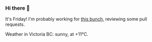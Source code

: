 ### Hi there :wave:

It's Friday! I'm probably working for [this bunch](https://github.com/kohofinancial), reviewing some pull requests.

Weather in Victoria BC: sunny, at +11°C.
